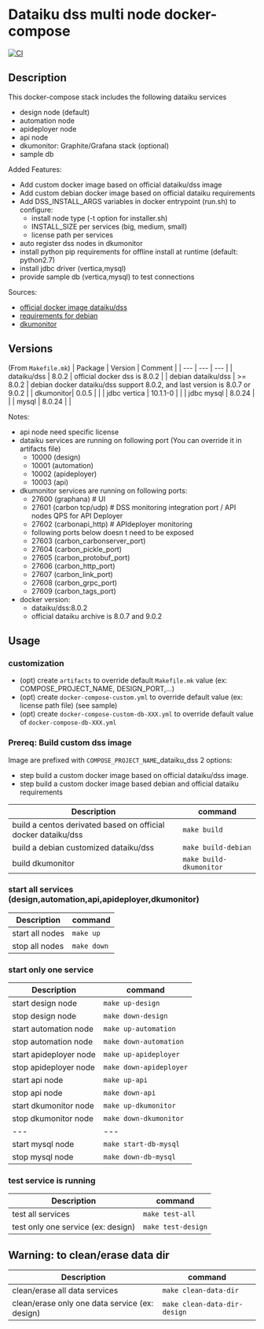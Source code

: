 # Dataiku dss multi node docker-compose

[![CI](https://github.com/pli01/dataiku-dss-docker/actions/workflows/main.yml/badge.svg)](https://github.com/pli01/dataiku-dss-docker/actions/workflows/main.yml)

## Description
This docker-compose stack includes the following dataiku services
* design node (default)
* automation node
* apideployer node
* api node
* dkumonitor: Graphite/Grafana stack (optional)
* sample db

Added Features:
* Add custom docker image based on official dataiku/dss image
* Add custom debian docker image based on official dataiku requirements
* Add DSS_INSTALL_ARGS variables in docker entrypoint (run.sh) to configure:
  + install node type (-t option for installer.sh)
  + INSTALL_SIZE per services (big, medium, small)
  + license path per services
* auto register dss nodes in dkumonitor
* install python pip requirements for offline install at runtime (default: python2.7)
* install jdbc driver (vertica,mysql)
* provide sample db (vertica,mysql) to test connections

Sources:
* [official docker image dataiku/dss](https://github.com/dataiku/dataiku-tools/tree/master/dss-docker)
* [requirements for debian](https://doc.dataiku.com/dss/latest/installation/custom/initial-install.html#debian-ubuntu-linux-distributions)
* [dkumonitor](https://github.com/dataiku/dkumonitor)

## Versions
(From `Makefile.mk`)
| Package | Version | Comment | 
| --- | --- | --- |
| dataiku/dss | 8.0.2 | official docker dss is 8.0.2 |
| debian dataiku/dss | >= 8.0.2 | debian docker dataiku/dss support 8.0.2, and last version is 8.0.7 or 9.0.2 |
| dkumonitor| 0.0.5  | |
| jdbc vertica | 10.1.1-0 | |
| jdbc mysql | 8.0.24 | |
| mysql | 8.0.24 | |

Notes:
 * api node need specific license
 * dataiku services are running on following port (You can override it in artifacts file)
   - 10000 (design)
   - 10001 (automation)
   - 10002 (apideployer)
   - 10003 (api)
 * dkumonitor services are running on following ports:
   - 27600 (graphana) # UI
   - 27601 (carbon tcp/udp) # DSS monitoring integration port / API nodes QPS for API Deployer
   - 27602 (carbonapi_http) # APIdeployer monitoring
   - following ports below doesn t need to be exposed
   - 27603 (carbon_carbonserver_port)
   - 27604 (carbon_pickle_port)
   - 27605 (carbon_protobuf_port)
   - 27606 (carbon_http_port)
   - 27607 (carbon_link_port)
   - 27608 (carbon_grpc_port)
   - 27609 (carbon_tags_port)
 * docker version:
   - dataiku/dss:8.0.2
   - official dataiku archive is 8.0.7 and 9.0.2

## Usage

### customization

* (opt) create `artifacts` to override default `Makefile.mk` value (ex: COMPOSE_PROJECT_NAME, DESIGN_PORT,...)
* (opt) create `docker-compose-custom.yml` to override default value (ex: license path file) (see sample)
* (opt) create `docker-compose-custom-db-XXX.yml` to override default value of `docker-compose-db-XXX.yml`

### Prereq: Build custom dss image
Image are  prefixed with `COMPOSE_PROJECT_NAME`_dataiku_dss
2 options:
* step build a custom docker image based on official dataiku/dss image.
* step build a custom docker image based debian and official dataiku requirements

| Description |  command |
| --- | --- |
| build a centos derivated based on official docker dataiku/dss | `make build` |
| build a debian customized dataiku/dss | `make build-debian` |
| build dkumonitor | `make build-dkumonitor` |

### start all services (design,automation,api,apideployer,dkumonitor)
| Description |  command |
| --- | --- |
| start all nodes | `make up` |
| stop all nodes | `make down` |

### start only one service
| Description |  command |
| --- | --- |
| start design node | `make up-design` |
| stop design node | `make down-design` |
| start automation node | `make up-automation` |
| stop automation node | `make down-automation` |
| start apideployer node | `make up-apideployer` |
| stop apideployer node | `make down-apideployer` |
| start api node | `make up-api` |
| stop api node | `make down-api` |
| start dkumonitor node | `make up-dkumonitor` |
| stop dkumonitor node | `make down-dkumonitor` |
| --- | --- |
| start mysql node | `make start-db-mysql` |
| stop mysql node | `make down-db-mysql` |

### test service is running
| Description |  command |
| --- | --- |
| test all services | `make test-all` |
| test only one service (ex: design) | `make test-design` |

## Warning: to clean/erase data dir
| Description |  command |
| --- | --- |
| clean/erase all data services | `make clean-data-dir` |
| clean/erase only one data service (ex: design)| `make clean-data-dir-design` |
